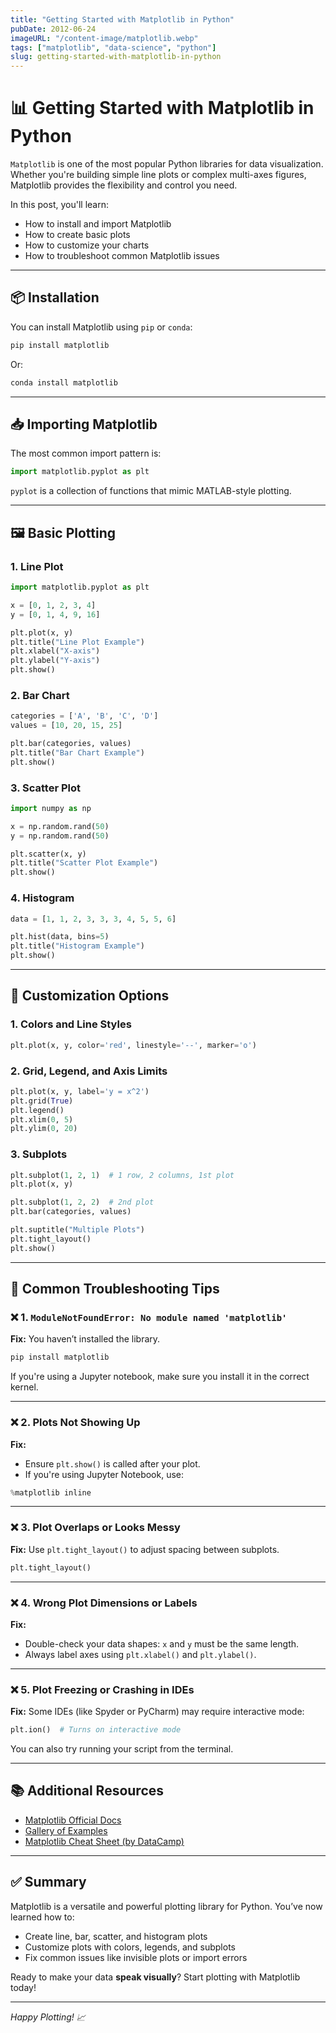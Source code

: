 ```yaml
---
title: "Getting Started with Matplotlib in Python"
pubDate: 2012-06-24
imageURL: "/content-image/matplotlib.webp"
tags: ["matplotlib", "data-science", "python"]
slug: getting-started-with-matplotlib-in-python
---
```


# 📊 Getting Started with Matplotlib in Python

`Matplotlib` is one of the most popular Python libraries for data visualization. Whether you're building simple line plots or complex multi-axes figures, Matplotlib provides the flexibility and control you need.

In this post, you'll learn:

- How to install and import Matplotlib
- How to create basic plots
- How to customize your charts
- How to troubleshoot common Matplotlib issues

---

## 📦 Installation

You can install Matplotlib using `pip` or `conda`:

```bash
pip install matplotlib
```

Or:

```bash
conda install matplotlib
```

---

## 📥 Importing Matplotlib

The most common import pattern is:

```python
import matplotlib.pyplot as plt
```

`pyplot` is a collection of functions that mimic MATLAB-style plotting.

---

## 🖼️ Basic Plotting

### 1. Line Plot

```python
import matplotlib.pyplot as plt

x = [0, 1, 2, 3, 4]
y = [0, 1, 4, 9, 16]

plt.plot(x, y)
plt.title("Line Plot Example")
plt.xlabel("X-axis")
plt.ylabel("Y-axis")
plt.show()
```

### 2. Bar Chart

```python
categories = ['A', 'B', 'C', 'D']
values = [10, 20, 15, 25]

plt.bar(categories, values)
plt.title("Bar Chart Example")
plt.show()
```

### 3. Scatter Plot

```python
import numpy as np

x = np.random.rand(50)
y = np.random.rand(50)

plt.scatter(x, y)
plt.title("Scatter Plot Example")
plt.show()
```

### 4. Histogram

```python
data = [1, 1, 2, 3, 3, 3, 4, 5, 5, 6]

plt.hist(data, bins=5)
plt.title("Histogram Example")
plt.show()
```

---

## 🎨 Customization Options

### 1. Colors and Line Styles

```python
plt.plot(x, y, color='red', linestyle='--', marker='o')
```

### 2. Grid, Legend, and Axis Limits

```python
plt.plot(x, y, label='y = x^2')
plt.grid(True)
plt.legend()
plt.xlim(0, 5)
plt.ylim(0, 20)
```

### 3. Subplots

```python
plt.subplot(1, 2, 1)  # 1 row, 2 columns, 1st plot
plt.plot(x, y)

plt.subplot(1, 2, 2)  # 2nd plot
plt.bar(categories, values)

plt.suptitle("Multiple Plots")
plt.tight_layout()
plt.show()
```

---

## 🔧 Common Troubleshooting Tips

### ❌ 1. `ModuleNotFoundError: No module named 'matplotlib'`

**Fix:** You haven’t installed the library.

```bash
pip install matplotlib
```

If you're using a Jupyter notebook, make sure you install it in the correct kernel.

---

### ❌ 2. Plots Not Showing Up

**Fix:**

- Ensure `plt.show()` is called after your plot.
- If you're using Jupyter Notebook, use:

```python
%matplotlib inline
```

---

### ❌ 3. Plot Overlaps or Looks Messy

**Fix:** Use `plt.tight_layout()` to adjust spacing between subplots.

```python
plt.tight_layout()
```

---

### ❌ 4. Wrong Plot Dimensions or Labels

**Fix:**

- Double-check your data shapes: `x` and `y` must be the same length.
- Always label axes using `plt.xlabel()` and `plt.ylabel()`.

---

### ❌ 5. Plot Freezing or Crashing in IDEs

**Fix:** Some IDEs (like Spyder or PyCharm) may require interactive mode:

```python
plt.ion()  # Turns on interactive mode
```

You can also try running your script from the terminal.

---

## 📚 Additional Resources

- [Matplotlib Official Docs](https://matplotlib.org/stable/contents.html)
- [Gallery of Examples](https://matplotlib.org/stable/gallery/index.html)
- [Matplotlib Cheat Sheet (by DataCamp)](https://github.com/DataCamp/datacamp-community/tree/main/cheat_sheets)

---

## ✅ Summary

Matplotlib is a versatile and powerful plotting library for Python. You’ve now learned how to:

- Create line, bar, scatter, and histogram plots
- Customize plots with colors, legends, and subplots
- Fix common issues like invisible plots or import errors

Ready to make your data **speak visually**? Start plotting with Matplotlib today!

---

_Happy Plotting! 📈_
